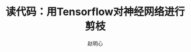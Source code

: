 ---
title: 读代码：用Tensorflow对神经网络进行剪枝
category: 网络压缩
author: 赵明心
excerpt: |
  现有的剪枝方案的实现基本都要依赖于一定的深度学习框架，caffe由于出现较早，功能也相对完善，所以基于caffe的剪枝代码有很多。Tensorflow作为现在最流行的深度学习框架，因为出现较晚，还缺少这方面的代码积累。本文选取了Github上一个用tensorflow对进行minist手写数字识别神经网络剪枝的代码来分析用TF进行剪枝该如何实现。
use_math: true
#feature_text: |
  ## The Pot Still
#  The modern pot still is a descendant of the alembic, an earlier distillation device
#feature_image: "https://unsplash.it/1200/400?image=1048"
#image: "https://unsplash.it/1200/400?image=1048"
---